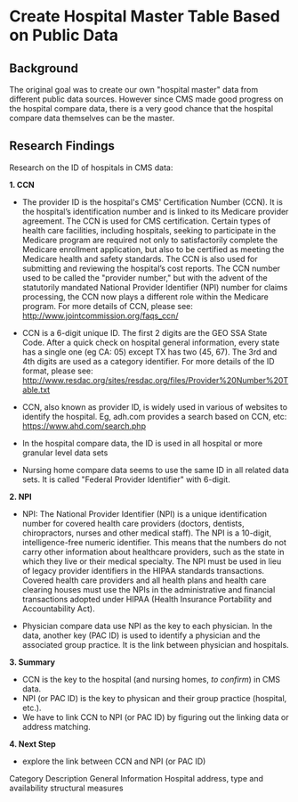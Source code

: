 # Create Hospital Master Table Based on Public Data

## Background
The original goal was to create our own "hospital master" data from different public data sources. 
However since CMS made good progress on the hospital compare data, there is a very good chance 
that the hospital compare data themselves can be the master.

## Research Findings
Research on the ID of hospitals in CMS data:

**1. CCN**

- The provider ID is the hospital's CMS' Certification Number (CCN). It is the
  hospital’s identification number and is linked to its Medicare provider agreement. The CCN is used for CMS certification.  Certain types of health care facilities, including hospitals, seeking to participate in the Medicare program are required not only to satisfactorily complete the Medicare enrollment application, but also to be certified as meeting the Medicare health and safety standards. The CCN is also used for submitting and reviewing the hospital’s cost reports. The CCN number used to be called the "provider number," but with the advent of the statutorily mandated National Provider Identifier (NPI) number for claims processing, the CCN now plays a different role within the Medicare program. For more details of CCN, please see: http://www.jointcommission.org/faqs_ccn/

- CCN is a 6-digit unique ID. The first 2 digits are the GEO SSA State Code.
  After a quick check on hospital general information, every state has a single one (eg CA: 05) except TX has two (45, 67). The 3rd and 4th digits are used as a category identifier. For more details of the ID format, please see: http://www.resdac.org/sites/resdac.org/files/Provider%20Number%20Table.txt

- CCN, also known as provider ID, is widely used in various of websites to
  identify the hospital. Eg, adh.com provides a search based on CCN, etc: https://www.ahd.com/search.php

- In the hospital compare data, the ID is used in all hospital or more
  granular level data sets

- Nursing home compare data seems to use the same ID in all related data sets.
  It is called "Federal Provider Identifier" with 6-digit.

**2. NPI**

- NPI: The National Provider Identifier (NPI) is a unique identification
  number for covered health care providers (doctors, dentists, chiropractors, nurses and other medical staff). The NPI is a 10-digit, intelligence-free numeric identifier. This means that the numbers do not carry other information about healthcare providers, such as the state in which they live or their medical specialty. The NPI must be used in lieu of legacy provider identifiers in the HIPAA standards transactions. Covered health care providers and all health plans and health care clearing houses must use the NPIs in the administrative and financial transactions adopted under HIPAA (Health Insurance Portability and Accountability Act).

- Physician compare data use NPI as the key to each physician. In the data,
  another key (PAC ID) is used to identify a physician and the associated group practice. It is the link between physician and hospitals. 

**3. Summary**

- CCN is the key to the hospital (and nursing homes, _to confirm_) in CMS
  data.
- NPI (or PAC ID) is the key to physican and their group practice (hospital,
  etc.).
- We have to link CCN to NPI (or PAC ID) by figuring out the linking data or
  address matching.

**4. Next Step**
- explore the link between CCN and NPI (or PAC ID)

Category	Description
General Information	Hospital address, type and availability structural measures 
